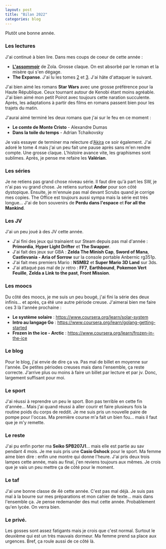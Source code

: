 ```yaml
---
layout: post
title: "Bilan 2022"
categories: blog
---
```


Plutôt une bonne année.

### Les lectures

J'ai continué à bien lire. Dans mes coups de coeur de cette année :

- **[L'assommoir](https://homeostasie.github.io/bouquins/Emile-Zola-L-Assommoir/)** de Zola. Grosse claque. On est absorbé par le roman et la misère qui s'en dégage.
- **The Expanse**. J'ai lu les tomes [2](https://homeostasie.github.io/bouquins/James-SA-Corey_The-Expanse-2-La-guerre-de-Caliban/) et [3](https://homeostasie.github.io/bouquins/James-SA-Corey_The-Expanse-3-La-porte-d-Abaddon/). J'ai hâte d'attaquer le suivant.

J'ai bien aimé les romans **Star Wars** avec une grosse préférence pour la Haute République. Ceux tournant autour de Kenobi étant moins agréable. J'ai bien aimé mon petit Poirot avec toujours cette naration succulente. Après, les adaptations à partir des films en romans passent bien pour les trajets du matin. 

J'aurai aimé terminé les deux romans que j'ai sur le feu en ce moment : 

- **Le comte de Monte Cristo** - Alexandre Dumas
- **Dans la toile du temps** - Adrian Tchaikovsky

Je vais essayer de terminer ma relecture d'[Akira](https://homeostasie.github.io/bouquins/Katsuhiro-Otomo_Akira/) ce soir également. J'ai adoré le tome 4 mais j'ai un peu fait une pause après sans m'en rendre compte. Une grosse claque. L'histoire avance vite, les graphismes sont sublimes. Après, je pense me refaire les **Valérian**. 

### Les séries

Je ne retiens pas grand chose niveau série. Il faut dire qu'à part les SW, je n'ai pas vu grand chose. Je retiens surtout **Andor** pour son côté dystopique. Ensuite, je m'ennuie pas mal devant Scrubs quand je corrige mes copies. The Office est toujours aussi sympa mais la série est très longue... J'ai de bon souvenirs de **Perdu dans l'espace** et **For all the Mankind**.

### Les JV

J'ai un peu joué à des JV cette année.

- J'ai fini des jeux qui trainaient sur Steam depuis pas mal d'année : **Primordia**, **Hyper Light Drifter** et **The Swapper**. 
- J'ai fait des jeux sur GBA : **Zelda The Minish Cap**, **Sword of Mana**, **Castlevania - Aria of Sorrow** sur la console portable Anbernic rg351p.
- J'ai fait mes premiers Mario : **NSMB2** et **Super Mario 3D Land** sur 3ds. 
- J'ai attaqué pas mal de jv rétro : **FF7**, **Earthbound**, **Pokemon Vert Feuille**, **Zelda a Link to the past**, **Front Mission**.

### Les moocs

Du côté des moocs, je me suis un peu bougé, j'ai fini la série des deux infinis... et après, ça été une autre période creuse. J'aimerai bien me faire ces 3 là l'année prochaine : 

- **Le système solaire** : https://www.coursera.org/learn/solar-system
- **Intro au langage Go** : https://www.coursera.org/learn/golang-getting-started
- **Frozen in the ice - Arctic** :  https://www.coursera.org/learn/frozen-in-the-ice

### Le blog

Pour le blog, j'ai envie de dire ça va. Pas mal de billet en moyenne sur l'année. De petites périodes creuses mais dans l'ensemble, ça reste correcte. J'arrive plus ou moins à faire un billet par lecture et par jv. Donc, largement suffisant pour moi. 

### Le sport

J'ai réussi à reprendre un peu le sport. Bon pas terrible en cette fin d'année... Mais j'ai quand réussi à aller courir et faire plusieurs fois la routine poids du corps de reddit. Je me suis pris un nouvelle paire de pompe pour l'occas. Ma première course m'a fait un bien fou... mais il faut que je m'y remette.

### Le reste

J'ai pu enfin porter ma **Seiko SPB207J1**... mais elle est partie au sav pendant 4 mois. Je me suis pris une **Casio Gshock** pour le sport. Ma femme aime bien dire : enfin une montre qui donne l'heure. J'ai pris deux trois lampes cette année, mais au final, j'en reviens toujours aux mêmes. Je crois que je vais un peu mettre ça de côté pour le moment.  

### Le taf

J'ai une bonne classe de 4è cette année. C'est pas mal déjà. Je suis pas mal à la bourre sur mes préparations et mon cahier de texte... mais dans l'ensemble ça. Je pense redemander des mut cette année. Probablement qu'en lycée. On verra bien.

### Le privé.

Les gosses sont assez fatigants mais je crois que c'est normal. Surtout le deuxième qui est un très mauvais dormeur. Ma femme prend sa place aux urgences. Bref, ça roule aussi de ce côté là. 

